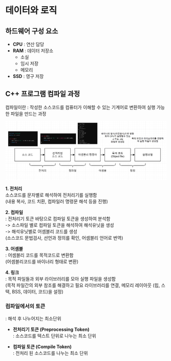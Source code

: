 # 데이터와 로직

## 하드웨어 구성 요소
- **CPU** : 연산 담당
- **RAM** : 데이터 저장소
  - 소실
  - 임시 저장
  - 메모리
- **SSD** : 영구 저장

## C++ 프로그램 컴파일 과정
컴파일이란
: 작성한 소스코드를 컴퓨터가 이해할 수 있는 기계어로 변환하여 실행 가능한 파일을 만드는 과정

<img src="/minkyoung/src/compile01.png">

**1. 전처리**  
  소스코드를 문자별로 해석하여 전처리기를 실행함  
(내용 복사, 코드 치환, 컴파일러 명령문 해석 등을 진행)

**2. 컴파일**  
: 전처리기 토큰 바탕으로 컴파일 토큰을 생성하여 분석함  
-> 소스파일 별로 컴파일 토큰을 해석하여 해석유닛을 생성  
-> 해석유닛별로 어셈블리 코드를 생성  
(소스코드 문법검사, 선언과 정의를 확인, 어셈블리 언어로 번역)

**3. 어셈블**   
: 어셈블리 코드를 목적코드로 변환함  
(어셈블리코드를 바이너리 형태로 변환)

**4. 링크**  
: 목적 파일들과 외부 라이브러리를 모아 실행 파일을 생성함  
(목적 파일간의 외부 참조를 해결하고 필요 라이브러리를 연결, 메모리 레이아웃 (힙, 스택, BSS, 데이터, 코드)을 설정)

### **컴파일에서의 토큰**
: 해석 후 나누어지는 최소단위
- **전처리기 토큰 (Preprocessing Token)**  
  : 소스코드를 텍스트 단위로 나누는 최소 단위  

- **컴파일 토큰 (Compile Token)**  
  : 전처리 된 소스코드를 나누는 최소 단위
